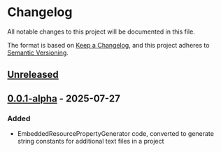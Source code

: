 # Changelog

All notable changes to this project will be documented in this file.

The format is based on [Keep a Changelog](https://keepachangelog.com/en/1.1.0/),
and this project adheres to [Semantic Versioning](https://semver.org/spec/v2.0.0.html).

## [Unreleased]

## [0.0.1-alpha] - 2025-07-27

### Added
- EmbeddedResourcePropertyGenerator code, converted to generate string constants for additional text files in a project

[Unreleased]: https://github.com/datacute/AdditionalTextConstantGenerator/compare/0.0.1-alpha...develop
[0.0.1-alpha]: https://github.com/datacute/AdditionalTextConstantGenerator/releases/tag/0.0.1-alpha
